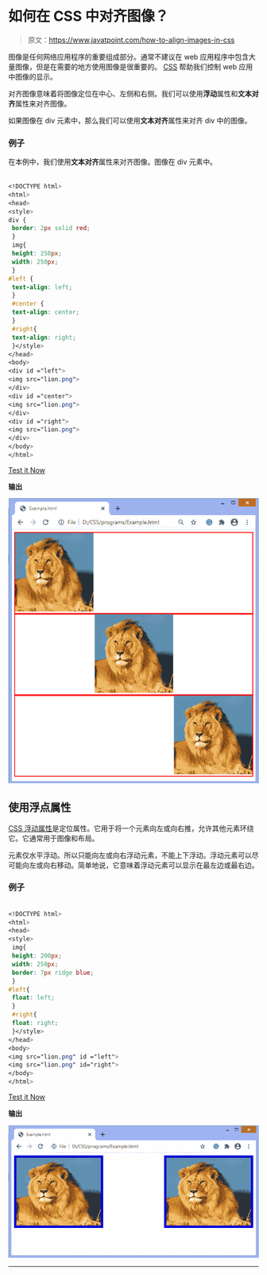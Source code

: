 # 如何在 CSS 中对齐图像？

> 原文：<https://www.javatpoint.com/how-to-align-images-in-css>

图像是任何网络应用程序的重要组成部分。通常不建议在 web 应用程序中包含大量图像，但是在需要的地方使用图像是很重要的。 [CSS](https://www.javatpoint.com/css-tutorial) 帮助我们控制 web 应用中图像的显示。

对齐图像意味着将图像定位在中心、左侧和右侧。我们可以使用**浮动**属性和**文本对齐**属性来对齐图像。

如果图像在 div 元素中，那么我们可以使用**文本对齐**属性来对齐 div 中的图像。

### 例子

在本例中，我们使用**文本对齐**属性来对齐图像。图像在 div 元素中。

```css

<!DOCTYPE html>  
<html>  
<head>  
<style>  
div {  
 border: 2px solid red;
 }
 img{
 height: 250px;
 width: 250px;
 }
#left {  
 text-align: left;
 }
 #center {  
 text-align: center;
 }
 #right{  
 text-align: right;
 }</style>  
</head>  
<body> 
<div id ="left">
<img src="lion.png">
</div> 
<div id ="center">
<img src="lion.png">
</div>
<div id ="right">
<img src="lion.png">
</div>
</body>  
</html>    

```

[Test it Now](https://www.javatpoint.com/oprweb/test.jsp?filename=how-to-align-images-in-css1)

**输出**

![How to align images in CSS](img/6898f74f508028767fa392de08be7124.png)

## 使用浮点属性

[CSS 浮动属性](https://www.javatpoint.com/css-float)是定位属性。它用于将一个元素向左或向右推，允许其他元素环绕它。它通常用于图像和布局。

元素仅水平浮动。所以只能向左或向右浮动元素，不能上下浮动。浮动元素可以尽可能向左或向右移动。简单地说，它意味着浮动元素可以显示在最左边或最右边。

### 例子

```css

<!DOCTYPE html>  
<html>  
<head>  
<style>  
 img{
 height: 200px;
 width: 250px;
 border: 7px ridge blue;
 }
#left{  
 float: left;
 }
 #right{  
 float: right;
 }</style>  
</head>  
<body>
<img src="lion.png" id ="left">
<img src="lion.png" id="right">
</body>  
</html>    

```

[Test it Now](https://www.javatpoint.com/oprweb/test.jsp?filename=how-to-align-images-in-css2)

**输出**

![How to align images in CSS](img/87d19c045e91ab816ff662f506f00b59.png)

* * *
